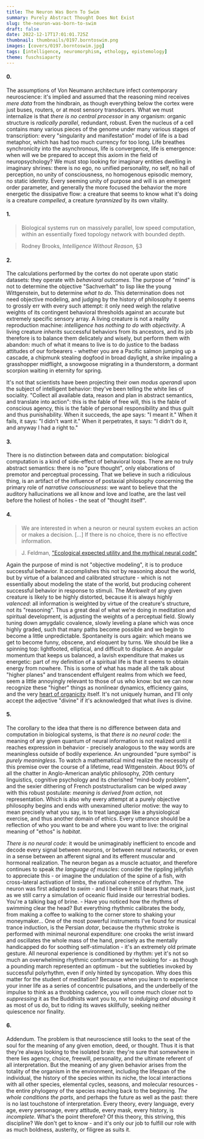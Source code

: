 ```yaml
---
title: The Neuron Was Born To Swim
summary: Purely Abstract Thought Does Not Exist
slug: the-neuron-was-born-to-swim
draft: false
date: 2022-12-17T17:01:01.725Z
thumbnail: thumbnails/0197.borntoswim.png
images: [covers/0197.borntoswim.jpg]
tags: [intelligence, neuromorphism, ethology, epistemology]
theme: fuschsiaparty
---
```


#### 0.

The assumptions of Von Neumann architecture infect contemporary neuroscience: it's implied and assumed that the reasoning mind receives *mere data* from the hindbrain, as though everything below the cortex were just buses, routers, or at most sensory transducers. What we must internalize is that *there is no central processor* in any organism: organic structure is *radically parallel*, redundant, robust. Even the nucleus of a cell contains many various pieces of the genome under many various stages of transcription: every "singularity and manifestation" model of life is a bad metaphor, which has had too much currency for too long. Life breathes synchronicity into the asynchronous, life is convergence, life is emergence: when will we be prepared to accept this axiom in the field of neuropsychology? We must stop looking for imaginary entities dwelling in imaginary shrines: there is no ego, no unified personality, no self, no hall of perception, no unity of consciousness, no homogenous episodic memory, no static identity. Every seeming unity of purpose and will is an emergent order parameter, and generally the more focused the behavior the more energetic the dissipative flow: a creature that seems to know what it's doing is a creature *compelled*, a creature *tyrannized* by its own vitality.

#### 1.

> Biological systems run on massively parallel, low speed computation, within an essentially fixed topology network with bounded depth.

> Rodney Brooks, *Intelligence Without Reason*, §3

#### 2.

The calculations performed by the cortex do not operate upon static datasets: they operate with *behavioral outcomes*. The purpose of "mind" is not to determine the objective "Sachverhalt" to lisp like the young Wittgenstein, but to determine *what to do*. This determination does not need objective modeling, and judging by the history of philosophy it seems to grossly err with every such attempt: it only need weigh the relative weights of its contingent behavioral thresholds against an accurate but extremely specific sensory array. A living creature is not a reality reproduction machine: *intelligence has nothing to do with objectivity*. A living creature *inherits* successful behaviors from its ancestors, and its job therefore is to balance them delicately and wisely, but perform them with abandon: much of what it means to live is to do justice to the badass attitudes of our forbearers - whether you are a Pacific salmon jumping up a cascade, a chipmunk stealing dogfood in broad daylight, a shrike impaling a grasshopper midflight, a snowgoose migrating in a thunderstorm, a dormant scorpion waiting in eternity for spring.

It's not that scientists have been projecting their own *modus operandi* upon the subject of intelligent behavior: they've been telling the white lies of sociality. "Collect all available data, reason and plan in abstract semantics, and translate into action": this is the fable of free will, this is the fable of conscious agency, this is the fable of personal responsibility and thus guilt and thus punishability. When it succeeds, the ape says: "I meant it." When it fails, it says: "I didn't want it." When it perpetrates, it says: "I didn't do it, and anyway I had a right to."

#### 3.

There is no distinction between data and computation: biological computation is a kind of side-effect of behavioral loops. There are no truly abstract semantics: there is no "pure thought", only elaborations of premotor and perceptual processing. That we believe in such a ridiculous thing, is an artifact of the influence of postaxial philosophy concerning the primary role of *narrative consciousness*: we want to believe that the auditory hallucinations we all know and love and loathe, are the last veil before the holiest of holies - the seat of "thought itself".

#### 4.

> We are interested in when a neuron or neural system evokes an action or makes a decision. [...] If there is no choice, there is no effective information.

> J. Feldman, ["Ecological expected utility and the mythical neural code"][feldman]

Again the purpose of mind is not "objective modeling", it is to produce successful behavior. It accomplishes this not by reasoning about the world, but by virtue of a balanced and calibrated structure - which is not essentially about modeling the state of the world, but producing coherent successful behavior in response to stimuli. The *Merkwelt* of any given creature is likely to be highly distorted, because it is always highly *valenced*: all information is weighted by virtue of the creature's structure, not its "reasoning". Thus a great deal of what we're doing in meditation and spiritual development, is adjusting the weights of a perceptual field. Slowly tuning down amygdalic covalence, slowly leveling a plane which was once highly graded, such that many paths become possible and we begin to become a little unpredictable. Spontaneity is ours again: which means we get to become funny, obscene, and eloquent by turns. We should be like a spinning top: lightfooted, elliptical, and difficult to displace. An angular momentum that keeps us balanced, a lavish expenditure that makes us energetic: part of my definition of a spiritual life is that it seems to obtain energy from nowhere. This is some of what has made all the talk about "higher planes" and transcendent effulgent realms from which we feed, seem a little annoyingly relevant to those of us who know: but we can now recognize these "higher" things as nonlinear dynamics, efficiency gains, and the very [heart of organicity][emergence] itself. It's not uniquely human, and I'll only accept the adjective "divine" if it's acknowledged that what *lives* is divine.

#### 5.

The corollary to the idea that there is no difference between data and computation in biological systems, is that *there is no neural code*: the meaning of any given quantum of neural information is not realized until it reaches expression in behavior - precisely analogous to the way words are meaningless outside of bodily experience. An ungrounded "pure symbol" is *purely meaningless*. To watch a mathematical mind realize the necessity of this premise over the course of a lifetime, read Wittgenstein. About 90% of all the chatter in Anglo-American analytic philosophy, 20th century linguistics, cognitive psychology and its cherished "mind-body problem", and the sexier dithering of French poststructuralism can be wiped away with this robust postulate: *meaning is derived from action*, not representation. Which is also why every attempt at a purely objective philosophy begins and ends with unexamined ulterior motive: the way to mean precisely what you say, is to treat language like a physiological exercise, and thus another domain of ethics. Every utterance should be a reflection of who you want to be and where you want to live: the original meaning of "ethos" is *habitat*.

*There is no neural code*: it would be unimaginably inefficient to encode and decode every signal between neurons, or between neural networks, or even in a sense between an afferent signal and its efferent muscular and hormonal realization. The neuron began as a muscle actuator, and therefore continues to speak *the language of muscles*: consider the rippling jellyfish to appreciate this - or imagine the undulation of the spine of a fish, with cross-lateral activation of limbs, the rational coherence of rhythm. The neuron was first adapted to *swim* - and I believe it still bears that mark, just as we still carry a simulation of oceanic fluid inside our terrestrial bodies. You're a talking bag of brine. - Have you noticed how the rhythms of swimming clear the head? But everything rhythmic calibrates the body, from making a coffee to walking to the corner store to shaking your moneymaker... One of the most powerful instruments I've found for musical trance induction, is the Persian *dotar*, because the rhythmic stroke is performed with minimal neuronal expenditure: one crooks the wrist inward and oscillates the whole mass of the hand, precisely as the mentally handicapped do for soothing self-stimulation - it's an extremely old primate gesture. All neuronal experience is conditioned by rhythm: yet it's not so much an overwhelming rhythmic conformance we're looking for - as though a pounding march represented an optimum - but the subtleties invoked by successful polyrhythm, even if only hinted by syncopation. Why does this matter for the student of meditation? Because when you learn to experience your inner life as a series of concentric pulsations, and the underbelly of the impulse to think as a throbbing cadence, you will come much closer not to *suppressing* it as the Buddhists want you to, nor to *indulging and abusing* it as most of us do, but to riding its waves skillfully, seeking neither quiescence nor finality.

#### 6.

Addendum. The problem is that neuroscience still looks to the seat of the soul for the meaning of any given emotion, deed, or thought. Thus it is that they're always looking to the isolated brain: they're sure that somewhere in there lies agency, choice, freewill, personality, and the ultimate referent of all interpretation. But the meaning of any given behavior arises from the totality of the organism in the environment, including the lifespan of the individual, the history of the species within its niche, the local interactions with all other species, elemental cycles, seasons, and molecular resources - the entire phylogeny of the species reaching back to the beginning. *The whole conditions the parts*, and perhaps the future as well as the past: there is no last touchstone of interpretation. Every theory, every language, every age, every personage, every attitude, every mask, every history, is *incomplete*. What's the point therefore? Of this theory, this striving, this discipline? We don't get to know - and it's only our job to fulfill our role with as much boldness, austerity, or filigree as suits it.

[emergence]: /posts/neuroplastic-apperceptive-consciousness

[feldman]: https://doi.org/10.1007%2Fs11571-009-9090-4
